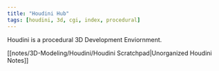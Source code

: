 ```yaml
---
title: "Houdini Hub"
tags: [houdini, 3d, cgi, index, procedural]
---
```


Houdini is a procedural 3D Development Enviornment.

[[notes/3D-Modeling/Houdini/Houdini Scratchpad|Unorganized Houdini Notes]]
